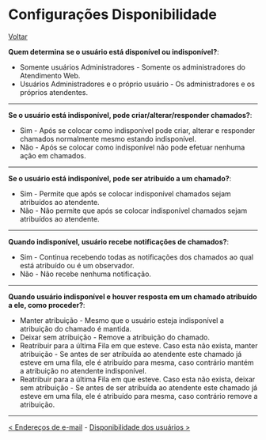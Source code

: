 # Configurações Disponibilidade
[Voltar](../../../../README.md)

**Quem determina se o usuário está disponível ou indisponível?**:

* Somente usuários Administradores - Somente os administradores do Atendimento Web.
* Usuários Administradores e o próprio usuário - Os administradores e os próprios atendentes.

------------

**Se o usuário está indisponível, pode criar/alterar/responder chamados?**:

* Sim - Após se colocar como indisponível pode criar, alterar e responder chamados normalmente mesmo estando indisponível.
* Não - Após se colocar como indisponível não pode efetuar nenhuma ação em chamados.

------------

**Se o usuário está indisponível, pode ser atribuído a um chamado?**:

* Sim - Permite que após se colocar indisponível chamados sejam atribuídos ao atendente.
* Não - Não permite que após se colocar indisponível chamados sejam atribuídos ao atendente.

------------

**Quando indisponível, usuário recebe notificações de chamados?**:

* Sim - Continua recebendo todas as notificações dos chamados ao qual está atribuído ou é um observador.
* Não - Não recebe nenhuma notificação.

------------

**Quando usuário indisponível e houver resposta em um chamado atribuído a ele, como proceder?**:

* Manter atribuição - Mesmo que o usuário esteja indisponível a atribuição do chamado é mantida.
* Deixar sem atribuição - Remove a atribuição do chamado.
* Reatribuir para a última Fila em que esteve. Caso esta não exista, manter atribuição - Se antes de ser atribuída ao atendente este chamado já esteve em uma fila, ele é atribuído para mesma, caso contrário mantém a atribuição no atendente indisponível.
* Reatribuir para a última Fila em que esteve. Caso esta não exista, deixar sem atribuição - Se antes de ser atribuída ao atendente este chamado já esteve em uma fila, ele é atribuído para mesma, caso contrário remove a atribuição.

------------

[< Endereços de e-mail](enderecosemail.md) - [Disponibilidade dos usuários >](disponibilidadeusuarios.md)